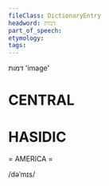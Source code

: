 ```yaml
---
fileClass: DictionaryEntry
headword: דמות
part_of_speech: 
etymology: 
tags: 
---
```

דמות
'image'

CENTRAL
========

HASIDIC
=======
= AMERICA = 

/dəˈmɪs/